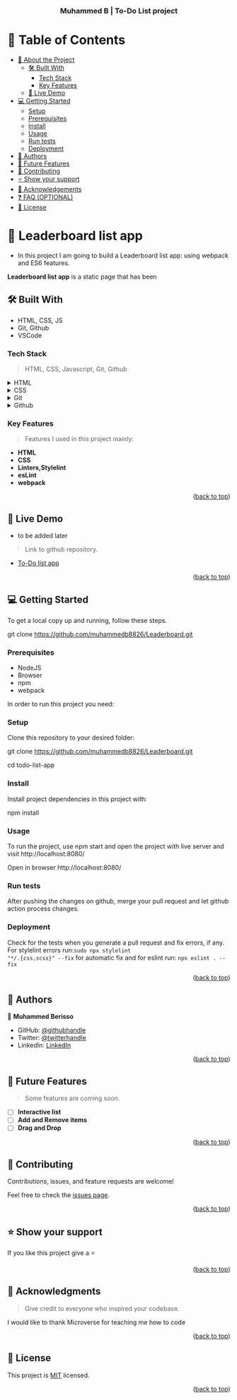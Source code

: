 <a name="readme-top"></a>

<!--
HOW TO USE:
This is an example of how you may give instructions on setting up your project locally.

Modify this file to match your project and remove sections that don't apply.

REQUIRED SECTIONS:
- Table of Contents
- About the Project
  - Built With
  - Live Demo
- Getting Started
- Authors
- Future Features
- Contributing
- Show your support
- Acknowledgements
- License

OPTIONAL SECTIONS:
- FAQ

After you're finished please remove all the comments and instructions!
-->

<div align="center">
  <!-- You are encouraged to replace this logo with your own! Otherwise you can also remove it. 
  <img src="./images/moon.png" alt="logo" width="140"  height="auto" /> -->
  <br/>

  <h3><b>Muhammed B | To-Do List project</b></h3>

</div>

<!-- TABLE OF CONTENTS -->

# 📗 Table of Contents

- [📖 About the Project](#about-project)
  - [🛠 Built With](#built-with)
    - [Tech Stack](#tech-stack)
    - [Key Features](#key-features)
  - [🚀 Live Demo](#live-demo)
- [💻 Getting Started](#getting-started)
  - [Setup](#setup)
  - [Prerequisites](#prerequisites)
  - [Install](#install)
  - [Usage](#usage)
  - [Run tests](#run-tests)
  - [Deployment](#triangular_flag_on_post-deployment)
- [👥 Authors](#authors)
- [🔭 Future Features](#future-features)
- [🤝 Contributing](#contributing)
- [⭐️ Show your support](#support)
- [🙏 Acknowledgements](#acknowledgements)
- [❓ FAQ (OPTIONAL)](#faq)
- [📝 License](#license)

<!-- PROJECT DESCRIPTION -->

# 📖 Leaderboard list app <a name="about-project"></a>

- In this project I am going to build a Leaderboard list app: using webpack and ES6 features.

**Leaderboard list app** is a static page that has been

## 🛠 Built With <a name="built-with"></a>

- HTML, CSS, JS
- Git, Github
- VSCode

### Tech Stack <a name="tech-stack"></a>

> HTML,
> CSS,
> Javascript,
> Git,
> Github

<details>
  <summary>HTML</summary>
  <ul>
    <li><a href="https://www.w3schools.com/html/">HTML COURSE</a></li>
  </ul>
</details>

<details>
  <summary>CSS</summary>
  <ul>
    <li><a href="https://www.w3schools.com/css/">CSS Course</a></li>
  </ul>
</details>

<details>
<summary>Git</summary>
  <ul>
    <li><a href="https://git-scm.com/">Learn about git</a></li>
  </ul>
</details>

<details>
<summary>Github</summary>
  <ul>
    <li><a href="https://github.com/">Learn about git</a></li>
  </ul>
</details>

<!-- Features -->

### Key Features <a name="key-features"></a>

> Features I used in this project mainly:

- **HTML**
- **CSS**
- **Linters,Stylelint**
- **esLint**
- **webpack**

<p align="right">(<a href="#readme-top">back to top</a>)</p>

<!-- LIVE DEMO -->

## 🚀 Live Demo <a name="live-demo"></a>

- to be added later

> Link to github repository.

- [To-Do list app](https://github.com/muhammedb8826/Leaderboard)

<p align="right">(<a href="#readme-top">back to top</a>)</p>

<!-- GETTING STARTED -->

## 💻 Getting Started <a name="getting-started"></a>

To get a local copy up and running, follow these steps.

git clone https://github.com/muhammedb8826/Leaderboard.git

### Prerequisites

- NodeJS
- Browser
- npm
- webpack

In order to run this project you need:

### Setup

Clone this repository to your desired folder:

git clone https://github.com/muhammedb8826/Leaderboard.git

cd todo-list-app

### Install

Install project dependencies in this project with:

npm install

### Usage

To run the project, use npm start and open the project with live server and visit http://localhost:8080/

Open in browser
http://localhost:8080/

### Run tests

After pushing the changes on github, merge your pull request and let github action process changes.

### Deployment

Check for the tests when you generate a pull request and fix errors, if any.
For stylelint errors run:<code>sudo npx stylelint "\*_/_.{css,scss}" --fix</code> for automatic fix and for eslint 
run:    ```
        npx eslint . --fix
       ```
   

<p align="right">(<a href="#readme-top">back to top</a>)</p>

<!-- AUTHORS -->

## 👥 Authors <a name="authors"></a>

👤 **Muhammed Berisso**

- GitHub: [@githubhandle](https://github.com/muhammedb8826)
- Twitter: [@twitterhandle](https://twitter.com/muhammedb8826)
- LinkedIn: [LinkedIn](https://www.linkedin.com/in/muhammed-berisso-a60783226/)

<p align="right">(<a href="#readme-top">back to top</a>)</p>

<!-- FUTURE FEATURES -->

## 🔭 Future Features <a name="future-features"></a>

> Some features are coming soon.

- [ ] **Interactive list**
- [ ] **Add and Remove items**
- [ ] **Drag and Drop**

<p align="right">(<a href="#readme-top">back to top</a>)</p>

<!-- CONTRIBUTING -->

## 🤝 Contributing <a name="contributing"></a>

Contributions, issues, and feature requests are welcome!

Feel free to check the [issues page](https://github.com/muhammedb8826/Leaderboard/issues).

<p align="right">(<a href="#readme-top">back to top</a>)</p>

<!-- SUPPORT -->

## ⭐️ Show your support <a name="support"></a>

If you like this project give a ⭐️

<p align="right">(<a href="#readme-top">back to top</a>)</p>

<!-- ACKNOWLEDGEMENTS -->

## 🙏 Acknowledgments <a name="acknowledgements"></a>

> Give credit to everyone who inspired your codebase.

I would like to thank Microverse for teaching me how to code

<p align="right">(<a href="#readme-top">back to top</a>)</p>

<!-- LICENSE -->

## 📝 License <a name="license"></a>
This project is [MIT](./MIT.md) licensed.

<p align="right">(<a href="#readme-top">back to top</a>)</p>
